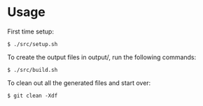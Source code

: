 # Usage

First time setup:

    $ ./src/setup.sh

To create the output files in output/, run the following commands:

    $ ./src/build.sh

To clean out all the generated files and start over:

    $ git clean -Xdf
